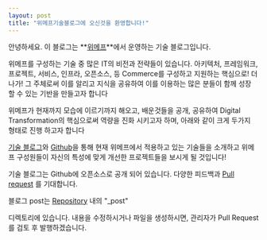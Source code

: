 ```yaml
---
layout: post
title: "위메프기술블로그에 오신것을 환영합니다!"
---
```


안녕하세요. 
이 블로그는 **[위메프](http://www.wemakeprice.com/)**에서 운영하는 기술 블로그입니다.

위메프를 구성하는 기술 중 많은 IT의 비전과 전략들이 있습니다.  아키텍처, 프레임워크, 프로젝트, 서비스, 인프라, 오픈소스, 등 Commerce를 구성하고 지원하는 핵심으로! 더 나가! 그 주체로써 이를 알리고 지식을 공유하여 이를 이용하는 많은 분들이 함께 성장 할 수 있는 기반을 만들고자 합니다

위메프가 현재까지 모습에 이르기까지 해오고, 배운것들을 공개, 공유하여 Digital Transformation의 핵심으로써 역량을 진화 시키고자 하며, 아래와 같이 크게 두가지 형태로 진행 하고자 합니다

[기술 블로그](https://github.com)와 [Github](https://github.com/wmptech/wmptech.github.io)을 통해 현재 위메프에서 적용하고 있는 기술들을 소개하고 위메프 구성원들이 자신의 특성에 맞게 개선한 프로젝트들을 보시게 될 것입니다! 


기술 블로그는 Github에 오픈소스로 공개 되어 있습니다. 다양한 피드백과 [Pull request](https://help.github.com/articles/about-pull-requests/) 를 기대합니다.

블로그 post는 [Repository](https://github.com/wmptech/wmptech.github.io) 내의 "_post" 

디렉토리에 있습니다. 내용을 수정하시거나 파일을 생성하시면, 관리자가 Pull Request를 검토 후 발행하겠습니다.

